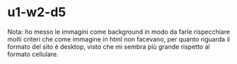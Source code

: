 # u1-w2-d5

Nota: ho messo le immagini come background in modo da farle rispecchiare molti criteri che come immagine in html non facevano,
per quanto riguarda il formato del sito è desktop, visto che mi sembra più grande rispetto al formato cellulare.
